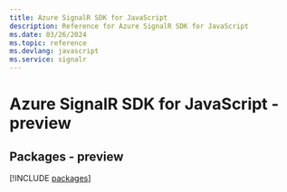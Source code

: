 ```yaml
---
title: Azure SignalR SDK for JavaScript
description: Reference for Azure SignalR SDK for JavaScript
ms.date: 03/26/2024
ms.topic: reference
ms.devlang: javascript
ms.service: signalr
---
```

# Azure SignalR SDK for JavaScript - preview
## Packages - preview
[!INCLUDE [packages](signalr-index.md)]